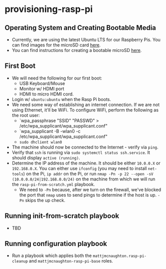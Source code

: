 # provisioning-rasp-pi

## Operating System and Creating Bootable Media

- Currently, we are using the latest Ubuntu LTS for our Raspberry Pis. You can
  find images for the microSD card [here](https://ubuntu.com/download/raspberry-pi).
- You can find instructions for creating a bootable microSD
  [here](https://ubuntu.com/tutorials/create-an-ubuntu-image-for-a-raspberry-pi-on-ubuntu#1-overview).

## First Boot

- We will need the following for our first boot:
  - USB Keyboard/Mouse
  - Monitor w/ HDMI port
  - HDMI to micro HDMI cord.
- Login w/ `ubuntu:ubuntu` when the Rasp Pi boots.
- We need some way of establishing an internet connection. If we are not using
  Ethernet, it'll be WiFi. To configure WiFi, perform the following as the root
  user:
  - `wpa_passphrase "SSID" "PASSWD" > /etc/wpa_supplicant/wpa_supplicant.conf"
  - `wpa_supplicant -B -wlan0 -c /etc/wpa_supplicant/wpa_supplicant.conf"
  - `sudo dhclient wlan0`
- The machine should now be connected to the Internet - verify via `ping`.
- Verify that `ssh` is running via `sudo systemctl status ssh.service`. It
  should display `active (running)`.
- Determine the IP address of the machine. It should be either `10.0.0.X` or
  `192.168.0.X`. You can either use `ifconfig` (you may need to install
  `net-tools`) on the Pi, `ip addr` on the Pi,
  or run `nmap -Pn -p 22 --open -sV (10.0.0.0/24|192.168.0.0/24)`
  on the machine from which we will run the `rasp-pi-from-scratch.yml` playbook.
  - We need to `-Pn` because, after we turn on the firewall, we've blocked the
    port that `nmap` uses to send pings to determine if the host is up. `-Pn`
    skips the up check.

## Running init-from-scratch playbook

- TBD

## Running configuration playbook

- Run a playbook which applies both the `mattjmcnaughton.rasp-pi-cleanup` and
  `mattjmcnaughton-rasp-pi-base` roles.
